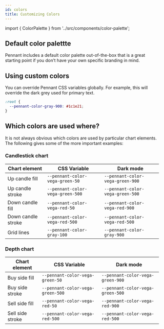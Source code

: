 ```yaml
---
id: colors
title: Customizing Colors
---
```


import { ColorPalette } from '../src/components/color-palette';

## Default color palettte

Pennant includes a default color palette out-of-the-box that is a great starting point if you don’t have your own specific branding in mind.

<div style={{display: "grid", gap: "2rem"}}>
  <ColorPalette color="gray" />
  <ColorPalette color="vega-green" />
  <ColorPalette color="vega-red" />
  <ColorPalette color="vega-blue" />
  <ColorPalette color="vega-orange" />
</div>

## Using custom colors

You can override Pennant CSS variables globally. For example, this will override the dark grey used for primary text.

```css
:root {
  --pennant-color-gray-900: #1c1e21;
}
```

## Which colors are used where?

It is not always obvious which colors are used by particular chart elements. The following gives some of the more important examples:

### Candlestick chart

| Chart element      | CSS Variable                     | Dark mode                        |
| ------------------ | -------------------------------- | -------------------------------- |
| Up candle fill     | `--pennant-color-vega-green-50`  | `--pennant-color-vega-green-900` |
| Up candle stroke   | `--pennant-color-vega-green-500` | `--pennant-color-vega-green-500` |
| Down candle fill   | `--pennant-color-vega-red-50`    | `--pennant-color-vega-red-900`   |
| Down candle stroke | `--pennant-color-vega-red-500`   | `--pennant-color-vega-red-500`   |
| Grid lines         | `--pennant-color-gray-100`       | `--pennant-color-gray-900`       |

### Depth chart

| Chart element    | CSS Variable                     | Dark mode                        |
| ---------------- | -------------------------------- | -------------------------------- |
| Buy side fill    | `--pennant-color-vega-green-50`  | `--pennant-color-vega-green-900` |
| Buy side stroke  | `--pennant-color-vega-green-500` | `--pennant-color-vega-green-500` |
| Sell side fill   | `--pennant-color-vega-red-50`    | `--pennant-color-vega-red-900`   |
| Sell side stroke | `--pennant-color-vega-red-500`   | `--pennant-color-vega-red-500`   |
